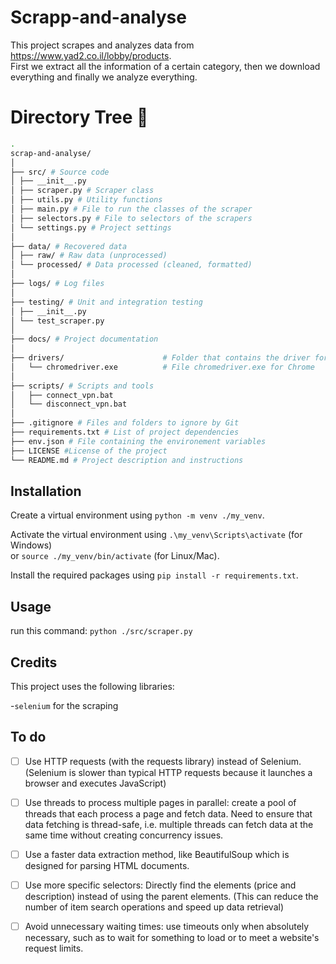 # Scrapp-and-analyse

This project scrapes and analyzes data from https://www.yad2.co.il/lobby/products.  
First we extract all the information of a certain category, then we download everything and   finally we analyze everything.

# Directory Tree :cactus:
```bash
.
scrap-and-analyse/
│
├── src/ # Source code
│ ├── __init__.py
│ ├── scraper.py # Scraper class
│ ├── utils.py # Utility functions
│ ├── main.py # File to run the classes of the scraper
│ ├── selectors.py # File to selectors of the scrapers
│ └── settings.py # Project settings
│
├── data/ # Recovered data
│ ├── raw/ # Raw data (unprocessed)
│ └── processed/ # Data processed (cleaned, formatted)
│
├── logs/ # Log files
│
├── testing/ # Unit and integration testing
│ ├── __init__.py
│ └── test_scraper.py
│
├── docs/ # Project documentation
│
├── drivers/                      # Folder that contains the driver for the browser
│   └── chromedriver.exe          # File chromedriver.exe for Chrome
│ 
├── scripts/ # Scripts and tools
│   ├── connect_vpn.bat
│   └── disconnect_vpn.bat
│
├── .gitignore # Files and folders to ignore by Git
├── requirements.txt # List of project dependencies
├── env.json # File containing the environement variables
├── LICENSE #License of the project
└── README.md # Project description and instructions

```

## Installation

Create a virtual environment using `python -m venv ./my_venv`.

Activate the virtual environment using `.\my_venv\Scripts\activate` (for Windows)  
or `source ./my_venv/bin/activate` (for Linux/Mac).

Install the required packages using `pip install -r requirements.txt`.


## Usage

run this command: `python ./src/scraper.py`


## Credits

This project uses the following libraries:  

  -`selenium` for the scraping   


## To do

-[ ] Use HTTP requests (with the requests library) instead of Selenium. (Selenium is slower than typical HTTP requests because it launches a browser and executes JavaScript)

-[ ] Use threads to process multiple pages in parallel: create a pool of threads that each process a page and fetch data. Need to ensure that data fetching is thread-safe, i.e. multiple threads can fetch data at the same time without creating concurrency issues.

-[ ] Use a faster data extraction method, like BeautifulSoup which is designed for parsing HTML documents. 

-[ ] Use more specific selectors: Directly find the elements (price and description) instead of using the parent elements. (This can reduce the number of item search operations and speed up data retrieval)

-[ ] Avoid unnecessary waiting times: use timeouts only when absolutely necessary, such as to wait for something to load or to meet a website's request limits.
